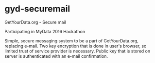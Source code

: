 # gyd-securemail

GetYourData.org - Secure mail

Participating in MyData 2016 Hackathon

Simple, secure messaging system to be a part of GetYourData.org, replacing e-mail. Two key encryption that is done in user's browser, so limited trust of service provider is necessary. Public key that is stored on server is authenticated with an e-mail confirmation.

